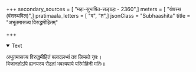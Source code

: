 +++
secondary_sources = [ "महा-सुभाषित-सङ्ग्रहः - 2360",]
meters = [ "वंशस्थ (वंशस्थविल)",]
pratimaala_letters = [ "व", "त",]
jsonClass = "Subhaashita"
title = "अभूतमासज्य विरुद्धमीहितम्"

+++

<details open><summary>Text</summary>

अभूतमासज्य विरुद्धमीहितं बलादलभ्यं तव लिप्सते नृपः।  
विजानतोऽपि ह्यनयस्य रौद्रतां भवत्यपाये परिमोहिनी मतिः॥
</details>
